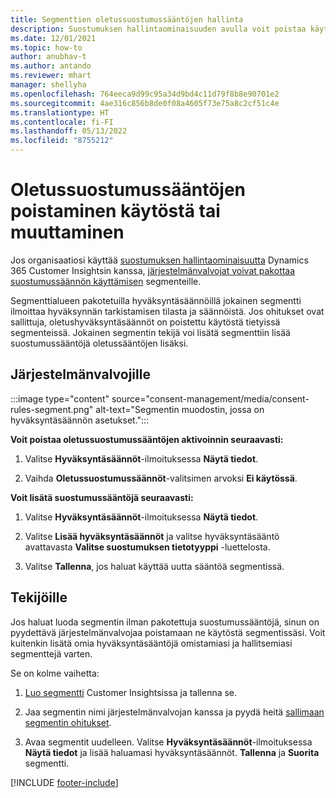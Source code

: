 ```yaml
---
title: Segmenttien oletussuostumussääntöjen hallinta
description: Suostumuksen hallintaominaisuuden avulla voit poistaa käytöstä oletussuostumussääntöjä tai muuttaa niitä, jos korvaukset on otettu käyttöön.
ms.date: 12/01/2021
ms.topic: how-to
author: anubhav-t
ms.author: antando
ms.reviewer: mhart
manager: shellyha
ms.openlocfilehash: 764eeca9d99c95a34d9bd4c11d79f8b8e90701e2
ms.sourcegitcommit: 4ae316c856b8de0f08a4605f73e75a8c2cf51c4e
ms.translationtype: HT
ms.contentlocale: fi-FI
ms.lasthandoff: 05/13/2022
ms.locfileid: "8755212"
---
```

# <a name="disable-or-change-default-consent-rules"></a>Oletussuostumussääntöjen poistaminen käytöstä tai muuttaminen

Jos organisaatiosi käyttää [suostumuksen hallintaominaisuutta](consent-management/overview.md) Dynamics 365 Customer Insightsin kanssa, [järjestelmänvalvojat voivat pakottaa suostumussäännön käyttämisen](activate-consent.md) segmenteille. 

Segmenttialueen pakotetuilla hyväksyntäsäännöillä jokainen segmentti ilmoittaa hyväksynnän tarkistamisen tilasta ja säännöistä. Jos ohitukset ovat sallittuja, oletushyväksyntäsäännöt on poistettu käytöstä tietyissä segmenteissä. Jokainen segmentin tekijä voi lisätä segmenttiin lisää suostumussääntöjä oletussääntöjen lisäksi. 

## <a name="for-administrators"></a>Järjestelmänvalvojille

:::image type="content" source="consent-management/media/consent-rules-segment.png" alt-text="Segmentin muodostin, jossa on hyväksyntäsäännön asetukset.":::

**Voit poistaa oletussuostumussääntöjen aktivoinnin seuraavasti:**

1. Valitse **Hyväksyntäsäännöt**-ilmoituksessa **Näytä tiedot**. 

1. Vaihda **Oletussuostumussäännöt**-valitsimen arvoksi **Ei käytössä**.

**Voit lisätä suostumussääntöjä seuraavasti:**

1. Valitse **Hyväksyntäsäännöt**-ilmoituksessa **Näytä tiedot**. 

1. Valitse **Lisää hyväksyntäsäännöt** ja valitse hyväksyntäsääntö avattavasta **Valitse suostumuksen tietotyyppi** -luettelosta.

1. Valitse **Tallenna**, jos haluat käyttää uutta sääntöä segmentissä.

## <a name="for-contributors"></a>Tekijöille

Jos haluat luoda segmentin ilman pakotettuja suostumussääntöjä, sinun on pyydettävä järjestelmänvalvojaa poistamaan ne käytöstä segmentissäsi. Voit kuitenkin lisätä omia hyväksyntäsääntöjä omistamiasi ja hallitsemiasi segmenttejä varten.

Se on kolme vaihetta: 
1. [Luo segmentti](segments.md) Customer Insightsissa ja tallenna se. 

1. Jaa segmentin nimi järjestelmänvalvojan kanssa ja pyydä heitä [sallimaan segmentin ohitukset](activate-consent.md). 

1. Avaa segmentit uudelleen. Valitse **Hyväksyntäsäännöt**-ilmoituksessa **Näytä tiedot** ja lisää haluamasi hyväksyntäsäännöt. **Tallenna** ja **Suorita** segmentti.



[!INCLUDE [footer-include](includes/footer-banner.md)] 
